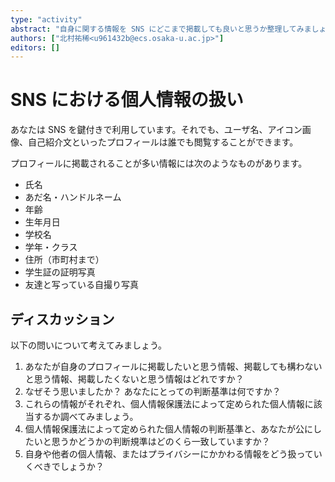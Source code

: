 ```yaml
---
type: "activity"
abstract: "自身に関する情報を SNS にどこまで掲載しても良いと思うか整理してみましょう。"
authors: ["北村祐稀<u961432b@ecs.osaka-u.ac.jp>"]
editors: []
---
```


# SNS における個人情報の扱い

あなたは SNS を鍵付きで利用しています。それでも、ユーザ名、アイコン画像、自己紹介文といったプロフィールは誰でも閲覧することができます。

プロフィールに掲載されることが多い情報には次のようなものがあります。

- 氏名
- あだ名・ハンドルネーム
- 年齢
- 生年月日
- 学校名
- 学年・クラス
- 住所（市町村まで）
- 学生証の証明写真
- 友達と写っている自撮り写真

## ディスカッション

以下の問いについて考えてみましょう。

1. あなたが自身のプロフィールに掲載したいと思う情報、掲載しても構わないと思う情報、掲載したくないと思う情報はどれですか？
2. なぜそう思いましたか？ あなたにとっての判断基準は何ですか？
3. これらの情報がそれぞれ、個人情報保護法によって定められた個人情報に該当するか調べてみましょう。
4. 個人情報保護法によって定められた個人情報の判断基準と、あなたが公にしたいと思うかどうかの判断規準はどのくら一致していますか？
5. 自身や他者の個人情報、またはプライバシーにかかわる情報をどう扱っていくべきでしょうか？
